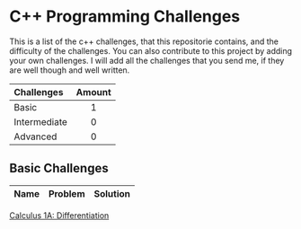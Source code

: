 # C++ Programming Challenges

This is a list of the c++ challenges, that this repositorie contains, and the difficulty of the challenges. You can also contribute to this project by adding your own challenges. I will add all the challenges that you send me, if they are well though and well written.

  Challenges | Amount
:-- | :--:
Basic | 1
Intermediate | 0
Advanced | 0 

## Basic Challenges
Name | Problem | Solution
:-- | :--: | :--:
[Calculus 1A: Differentiation](https://www.edx.org/course/calculus-1a-differentiation)

